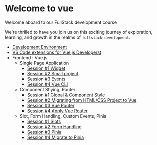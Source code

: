 # Welcome to vue

Welcome aboard to our FullStack development course

We're thrilled to have you join us on this exciting journey of exploration, learning, and growth in the realms of `fullstack development`.

- [Development Environment](/development_environment.md)
- [VS Code extensions for Vue.js Developerst](/vscode_extensions.md)
- Frontend : Vue.js 
  - Single Page Application
    - [Session #1 Widget](/Frontend/SPA/S1/guide.md)
    - [Session #2 Small project](/Frontend/SPA/S2/guide.md)
    - [Session #3 Events](/Frontend/SPA/S3/guide.md)
    - [Session #4 Vue CLI](/Frontend/SPA/S4/guide.md)
  - Component Stlying, Router
    - [Session #1 Global & Component Style](/Frontend/CSR/S1/guide.md)
    - [Session #2 Migrating from HTML/CSS Project to Vue](/Frontend/CSR/S2/guide.md)
    - [Session #3 Vue Router](/Frontend/CSR/S3/guide.md)
    - [Session #4 Apply Vue Router](/Frontend/CSR/S4/guide.md)
  - Slot, Form Handling, Custom Events, Pinia
    - [Session #1 Slots](/Frontend/SFHCP/S1/guide.md)
    - [Session #2 Form Handling](/Frontend/SFHCP/S2/guide.md)
    - [Session #3 Pinia ](/Frontend/SFHCP/S3/guide.md)
    - [Session #4 Migrate to Pinia ](/Frontend/SFHCP/S4/guide.md)
